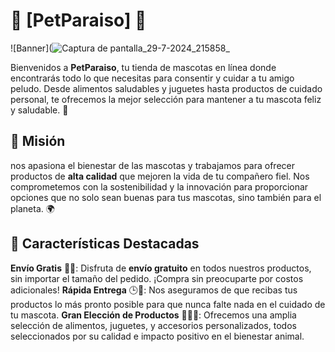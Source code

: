 # 🐾 [PetParaiso] 🐾
![Banner](![Captura de pantalla_29-7-2024_215858_](https://github.com/user-attachments/assets/0d7afcd7-11fd-4fdc-a399-44e0a2e62d83)

Bienvenidos a **PetParaiso**, tu tienda de mascotas en línea donde encontrarás todo lo que necesitas para consentir y cuidar a tu amigo peludo. Desde alimentos saludables y juguetes hasta productos de cuidado personal, te ofrecemos la mejor selección para mantener a tu mascota feliz y saludable. 🌟

## 🎯 Misión
nos apasiona el bienestar de las mascotas y trabajamos para ofrecer productos de **alta calidad** que mejoren la vida de tu compañero fiel. Nos comprometemos con la sostenibilidad y la innovación para proporcionar opciones que no solo sean buenas para tus mascotas, sino también para el planeta. 🌍

## 🌟 Características Destacadas
 **Envío Gratis** 🚚✨: Disfruta de **envío gratuito** en todos nuestros productos, sin importar el tamaño del pedido. ¡Compra sin preocuparte por costos adicionales!
**Rápida Entrega** 🕒🚀: Nos aseguramos de que recibas tus productos lo más pronto posible para que nunca falte nada en el cuidado de tu mascota.
**Gran Elección de Productos** 🎁🐶🐱: Ofrecemos una amplia selección de alimentos, juguetes, y accesorios personalizados, todos seleccionados por su calidad e impacto positivo en el bienestar animal.
